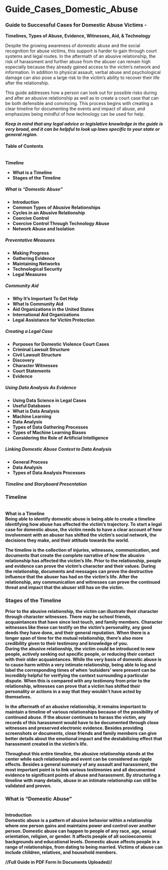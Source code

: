 # Guide_Cases_Domestic_Abuse

### <b>Guide to Successful Cases for Domestic Abuse Victims -
Timelines, Types of Abuse, Evidence, Witnesses, Aid, & Technology</b>

Despite the growing awareness of domestic abuse and the social recognition for abuse victims, this support is harder to gain through court systems and legal routes. In the aftermath of an abusive relationship, the risk of harassment and further abuse from the abuser can remain high especially because they already gained access to the victim’s network and information. In addition to physical assault, verbal abuse and psychological damage can also pose a large risk to the victim’s ability to recover their life after the relationship.

This guide addresses how a person can look out for possible risks during and after an abusive relationship as well as to create a court case that can be both defensible and convincing. This process begins with creating a clear timeline for documenting the events and impact of abuse, and emphasizes being mindful of how technology can be used for help. 

<b><i>Keep in mind that any legal advice or legislative knowledge in the guide is very broad, and it can be helpful to look up laws specific to your state or general region.</b></i>


#### Table of Contents
<br><b>Timeline
- What is a Timeline
- Stages of the Timeline
##### What is “Domestic Abuse”
- Introduction
- Common Types of Abusive Relationships
- Cycles in an Abusive Relationship
- Coercive Control
- Coercive Control Through Technology Abuse 
- Network Abuse and Isolation
##### Preventative Measures
- Making Progress
- Gathering Evidence
- Maintaining Networks
- Technological Security
- Legal Measures
##### Community Aid
- Why It’s Important To Get Help
- What Is Community Aid
- Aid Organizations in the United States
- International Aid Organizations 
- Legal Assistance for Victim Protection

##### Creating a Legal Case
- Purposes for Domestic Violence Court Cases
- Criminal Lawsuit Structure
- Civil Lawsuit Structure
- Discovery
- Character Witnesses
- Court Statements
- Evidence
##### Using Data Analysis As Evidence
- Using Data Science in Legal Cases 
- Useful Databases
- What is Data Analysis
- Machine Learning
- Data Analysis
- Types of Data Gathering Processes
- Types of Machine Learning Biases
- Considering the Role of Artificial Intelligence
##### Linking Domestic Abuse Context to Data Analysis
- General Process
- Data Analysis
- Types of Data Analysis Processes
##### Timeline and Storyboard Presentation


### Timeline
<br><b>What is a Timeline</b>
<br>Being able to identify domestic abuse is being able to create a timeline identifying how abuse has affected the victim’s trajectory. To start a legal case for domestic abuse, the victim needs to have a clear account of how involvement with an abuser has shifted the victim’s social network, the decisions they make, and their attitude towards the world.

The timeline is the collection of injuries, witnesses, communication, and documents that create the complete narrative of how the abusive relationship has affected the victim’s life. Prior to the relationship, people and evidence can prove the victim’s character and their values. During the relationship, documents and messages can prove the destructive influence that the abuser has had on the victim’s life. After the relationship, any communication and witnesses can prove the continued threat and impact that the abuser still has on the victim.

### Stages of the Timeline
Prior to the abusive relationship, the victim can illustrate their character through character witnesses. There may be school friends, acquaintances that have since lost touch, and family members. Character witnesses like these can testify on the victim’s personality, any good deeds they have done, and their general reputation. When there is a longer span of time for the mutual relationship, there’s also more credibility given to their testimony and knowledge of you.
<br>During the abusive relationship, the victim could be introduced to new people, actively seeking out specific people, or reducing their contact with their older acquaintances. While the very basis of domestic abuse is to cause harm within a very intimate relationship, being able to log and label the corresponding times of when ‘outsiders’ were present can be incredibly helpful for verifying the context surrounding a particular dispute. When this is compared with any testimony from prior to the relationship, witnesses can prove that a victim has shifted their personality or actions in a way that they wouldn't have acted by themselves. 

In the aftermath of an abusive relationship, it remains important to maintain a timeline of various relationships because of the possibility of continued abuse. If the abuser continues to harass the victim, any records of this harassment would have to be documented through close witnesses and preserved electronic evidence. Besides providing screenshots or documents, close friends and family members can give better details about the emotional impact and the destabilizing effect that harassment created in the victim’s life.

Throughout this entire timeline, the abusive relationship stands at the center while each relationship and event can be considered as ripple effects. Besides a general summary of any assault and harassment, the most important point is to link various testimonies and all documented evidence to significant points of abuse and harassment. By structuring a timeline with many details, abuse in an intimate relationship can still be validated and proven. 

### What is “Domestic Abuse”
<br><b>Introduction</b>
<br>Domestic abuse is a pattern of abusive behavior within a relationship where one person gains and maintains power and control over another person. Domestic abuse can happen to people of any race, age, sexual orientation, religion, or gender. It affects people of all socioeconomic backgrounds and educational levels. Domestic abuse affects people in a range of relationships, from dating to being married. Victims of abuse can include children, relatives, and household members.

<b>//Full Guide in PDF Form In Documents Uploaded//</b>

